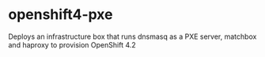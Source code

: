 # openshift4-pxe
Deploys an infrastructure box that runs dnsmasq as a PXE server, matchbox and haproxy to provision OpenShift 4.2
